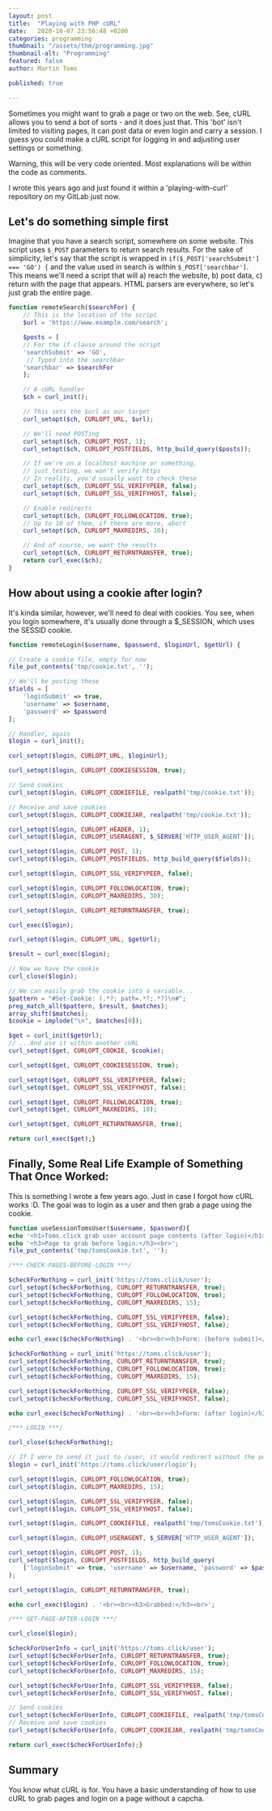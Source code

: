 ```yaml
---
layout: post
title:  "Playing with PHP cURL"
date:   2020-10-07 23:56:48 +0200
categories: programming
thumbnail: "/assets/thm/programming.jpg"
thumbnail-alt: "Programming"
featured: false
author: Martin Toms

published: true

---
```

Sometimes you might want to grab a page or two on the web. See, cURL allows you to send a bot of sorts - and it does just that. This 'bot' isn't limited to visiting pages, it can post data or even login and carry a session. I guess you could make a cURL script for logging in and adjusting user settings or something.

Warning, this will be very code oriented. Most explanations will be within the code as comments.

I wrote this years ago and just found it within a 'playing-with-curl' repository on my GitLab just now.

## Let's do something simple first

Imagine that you have a search script, somewhere on some website. This script uses `$_POST` parameters to return search results. For the sake of simplicity, let's say that the script is wrapped in `if($_POST['searchSubmit'] === 'GO') {` and the value used in search is within `$_POST['searchbar']`. This means we'll need a script that will a) reach the website, b) post data, c) return with the page that appears. HTML parsers are everywhere, so let's just grab the entire page.

```php
function remoteSearch($searchFor) {
    // This is the location of the script
    $url = 'https://www.example.com/search';

    $posts = [
    // For the if clause around the script
    'searchSubmit' => 'GO', 
     // Typed into the searchbar
    'searchbar' => $searchFor
    ];

    // A cURL handler
    $ch = curl_init();

    // This sets the $url as our target
    curl_setopt($ch, CURLOPT_URL, $url);

    // We'll need POSTing
    curl_setopt($ch, CURLOPT_POST, 1);
    curl_setopt($ch, CURLOPT_POSTFIELDS, http_build_query($posts));

    // If we're on a localhost machine or something,
    // just testing, we won't verify https
    // In reality, you'd usually want to check these
    curl_setopt($ch, CURLOPT_SSL_VERIFYPEER, false);
    curl_setopt($ch, CURLOPT_SSL_VERIFYHOST, false);

    // Enable redirects
    curl_setopt($ch, CURLOPT_FOLLOWLOCATION, true);
    // Up to 10 of them, if there are more, abort
    curl_setopt($ch, CURLOPT_MAXREDIRS, 10);

    // And of course, we want the results
    curl_setopt($ch, CURLOPT_RETURNTRANSFER, true);
    return curl_exec($ch);
}
```

## How about using a cookie after login?

It's kinda similar, however, we'll need to deal with cookies. You see, when you login somewhere, it's usually done through a $_SESSION, which uses the SESSID cookie.

```php
function remoteLogin($username, $password, $loginUrl, $getUrl) {

// Create a cookie file, empty for now
file_put_contents('tmp/cookie.txt', '');

// We'll be posting these
$fields = [
    'loginSubmit' => true, 
    'username' => $username, 
    'password' => $password
];

// Handler, again
$login = curl_init();

curl_setopt($login, CURLOPT_URL, $loginUrl);

curl_setopt($login, CURLOPT_COOKIESESSION, true);

// Send cookies
curl_setopt($login, CURLOPT_COOKIEFILE, realpath('tmp/cookie.txt'));

// Receive and save cookies
curl_setopt($login, CURLOPT_COOKIEJAR, realpath('tmp/cookie.txt'));

curl_setopt($login, CURLOPT_HEADER, 1);
curl_setopt($login, CURLOPT_USERAGENT, $_SERVER['HTTP_USER_AGENT']);

curl_setopt($login, CURLOPT_POST, 1); 
curl_setopt($login, CURLOPT_POSTFIELDS, http_build_query($fields));

curl_setopt($login, CURLOPT_SSL_VERIFYPEER, false);

curl_setopt($login, CURLOPT_FOLLOWLOCATION, true);
curl_setopt($login, CURLOPT_MAXREDIRS, 30);

curl_setopt($login, CURLOPT_RETURNTRANSFER, true);

curl_exec($login);

curl_setopt($login, CURLOPT_URL, $getUrl);

$result = curl_exec($login);

// Now we have the cookie
curl_close($login);

// We can easily grab the cookie into a variable...
$pattern = "#Set-Cookie: (.*?; path=.*?;.*?)\n#";
preg_match_all($pattern, $result, $matches);
array_shift($matches);
$cookie = implode("\n", $matches[0]);

$get = curl_init($getUrl);
// ...And use it within another cURL
curl_setopt($get, CURLOPT_COOKIE, $cookie);

curl_setopt($get, CURLOPT_COOKIESESSION, true);

curl_setopt($get, CURLOPT_SSL_VERIFYPEER, false);
curl_setopt($get, CURLOPT_SSL_VERIFYHOST, false);

curl_setopt($get, CURLOPT_FOLLOWLOCATION, true);
curl_setopt($get, CURLOPT_MAXREDIRS, 10);

curl_setopt($get, CURLOPT_RETURNTRANSFER, true);

return curl_exec($get);}
```

## Finally, Some  Real Life Example of Something That Once Worked:

This is something I wrote a few years ago. Just in case I forgot how cURL works :D. The goal was to login as a user and then grab a page using the cookie.

```php
function useSessionTomsUser($username, $password){
echo '<h1>Toms.click grab user account page contents (after login)</h1>';
echo '<h3>Page to grab before login:</h3><br>';
file_put_contents('tmp/tomsCookie.txt', '');

/*** CHECK-PAGES-BEFORE-LOGIN ***/

$checkForNothing = curl_init('https://toms.click/user');
curl_setopt($checkForNothing, CURLOPT_RETURNTRANSFER, true);
curl_setopt($checkForNothing, CURLOPT_FOLLOWLOCATION, true);
curl_setopt($checkForNothing, CURLOPT_MAXREDIRS, 15);

curl_setopt($checkForNothing, CURLOPT_SSL_VERIFYPEER, false);
curl_setopt($checkForNothing, CURLOPT_SSL_VERIFYHOST, false);

echo curl_exec($checkForNothing) . '<br><br><h3>Form: (before submit)</h3><br>';

$checkForNothing = curl_init('https://toms.click/user');
curl_setopt($checkForNothing, CURLOPT_RETURNTRANSFER, true);
curl_setopt($checkForNothing, CURLOPT_FOLLOWLOCATION, true);
curl_setopt($checkForNothing, CURLOPT_MAXREDIRS, 15);

curl_setopt($checkForNothing, CURLOPT_SSL_VERIFYPEER, false);
curl_setopt($checkForNothing, CURLOPT_SSL_VERIFYHOST, false);

echo curl_exec($checkForNothing) . '<br><br><h3>Form: (after login)</h3><br>'; 

/*** LOGIN ***/

curl_close($checkForNothing);

// If I were to send it just to /user, it would redirect without the post
$login = curl_init('https://toms.click/user/login');

curl_setopt($login, CURLOPT_FOLLOWLOCATION, true);
curl_setopt($login, CURLOPT_MAXREDIRS, 15);

curl_setopt($login, CURLOPT_SSL_VERIFYPEER, false);
curl_setopt($login, CURLOPT_SSL_VERIFYHOST, false);

curl_setopt($login, CURLOPT_COOKIEFILE, realpath('tmp/tomsCookie.txt'));

curl_setopt($login, CURLOPT_USERAGENT, $_SERVER['HTTP_USER_AGENT']);

curl_setopt($login, CURLOPT_POST, 1);
curl_setopt($login, CURLOPT_POSTFIELDS, http_build_query(
    ['loginSubmit' => true, 'username' => $username, 'password' => $password])
);

curl_setopt($login, CURLOPT_RETURNTRANSFER, true);

echo curl_exec($login) . '<br><br><h3>Grabbed:</h3><br>';

/*** GET-PAGE-AFTER-LOGIN ***/

curl_close($login);

$checkForUserInfo = curl_init('https://toms.click/user');
curl_setopt($checkForUserInfo, CURLOPT_RETURNTRANSFER, true);
curl_setopt($checkForUserInfo, CURLOPT_FOLLOWLOCATION, true);
curl_setopt($checkForUserInfo, CURLOPT_MAXREDIRS, 15);

curl_setopt($checkForUserInfo, CURLOPT_SSL_VERIFYPEER, false);
curl_setopt($checkForUserInfo, CURLOPT_SSL_VERIFYHOST, false);

// Send cookies
curl_setopt($checkForUserInfo, CURLOPT_COOKIEFILE, realpath('tmp/tomsCookie.txt'));
// Receive and save cookies 
curl_setopt($checkForUserInfo, CURLOPT_COOKIEJAR, realpath('tmp/tomsCookie.txt'));

return curl_exec($checkForUserInfo);}
```

## Summary

You know what cURL is for. You have a basic understanding of how to use cURL to grab pages and login on a page without a capcha.